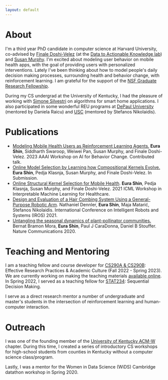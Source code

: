 ```yaml
---
layout: default
---
```



# About
I'm a third year PhD candidate in computer science at Harvard University, co-advised by [Finale Doshi-Velez](https://finale.seas.harvard.edu/) (at the [Data to Actionable Knowledge lab](https://dtak.github.io/)) and [Susan Murphy](http://people.seas.harvard.edu/~samurphy/). 
I'm excited about modeling user behavior on mobile health apps, with the goal of providing users with personalized interventions. Lately I've been thinking about how to model people's daily decision making processes, surrounding health and behavior change, with reinforcement learning. I am grateful for the support of the [NSF Graduate Research Fellowship](https://www.nsfgrfp.org/). 

 During my CS undergrad at the University of Kentucky, I had the pleasure of working with [Simone Silvestri](http://silvestri.engr.uky.edu/) on algorithms for smart home applications. I also participated in some wonderful REU programs at [DePaul University](http://facweb.cs.depaul.edu/research/vc/medix/index.htm) (mentored by Daniela Raicu) and [USC](https://www.cs.usc.edu/reu/) (mentored by Stefanos Nikolaidis). 

# Publications
* [Modeling Mobile Health Users as Reinforcement Learning Agents.](https://arxiv.org/abs/2212.00863) **Eura Shin**, Siddharth Swaroop, Weiwei Pan, Susan Murphy, and Finale Doshi-Velez. 2023 AAAI Workshop on AI for Behavior Change. Contributed talk.  
* [Online Model Selection by Learning how Compositional Kernels Evolve.](https://arxiv.org/abs/2107.09949) **Eura Shin**, Pedja Klasnja, Susan Murphy, and Finale Doshi-Velez. In Submission.  
* [Online Structural Kernel Selection for Mobile Health](https://arxiv.org/abs/2107.09949). **Eura Shin**, Pedja Klasnja, Susan Murphy, and Finale Doshi-Velez. 2021 ICML Workshop in Interpretable Machine Learning for Healthcare.
* [Design and Evaluation of a Hair Combing System Using a General-Purpose Robotic Arm](https://arxiv.org/pdf/2108.01233.pdf). Nathaniel Dennler, **Eura Shin**, Maja Matarić, Stefanos Nikolaidis. International Conference on Intelligent Robots and Systems (IROS) 2021. 
* [Untangling the seasonal dynamics of plant-pollinator communities.](https://www.nature.com/articles/s41467-020-17894-y) Bernat Bramon Mora, **Eura Shin**, Paul J CaraDonna, Daniel B Stouffer. Nature Communications 2020. 

# Teaching and Mentoring 
I am a teaching fellow and course developer for [CS290A & CS290B](https://yanivyacoby.github.io/harvard-cs290/): Effective Research Practices & Academic Culture (Fall 2022 - Spring 2023). We are currently working on making the teaching materials [available online](https://yanivyacoby.github.io/harvard-cs290-teaching-materials/). 
In Spring 2022, I served as a teaching fellow for [STAT234](http://people.seas.harvard.edu/~samurphy/teaching/stat234spring2022/syllabus.htm): Sequential Decision Making. 

I serve as a direct research mentor a number of undergraduate and master's students in the intersection of reinforcement learning and human-computer interaction.

# Outreach
I was one of the founding member of the [University of Kentucky ACM-W](http://acm-w.cs.uky.edu/index.html) chapter. During this time, I created a series of introductory CS workshops for high-school students from counties in Kentucky without a computer science class/program. 

Lastly, I was a mentor for the Women in Data Science (WiDS) Cambridge datathon workshop in Spring 2020.
